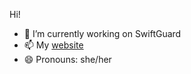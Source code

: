 Hi!
- 🔭 I’m currently working on SwiftGuard
- 📫 My [website]([https://github.com/shreyasudan/shreyasudan](https://shreyasudan.github.io/shreyasudan/))
- 😄 Pronouns: she/her
